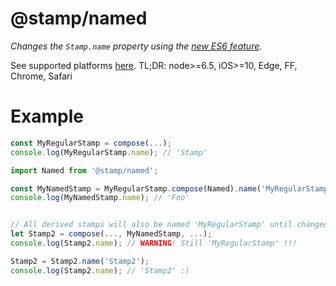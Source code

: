 # @stamp/named

_Changes the `Stamp.name` property using the [new ES6 feature](https://developer.mozilla.org/en-US/docs/Web/JavaScript/Reference/Global_Objects/Function/name)._

See supported platforms [here](http://kangax.github.io/compat-table/es6/#test-function_name_property). TL;DR: node>=6.5, iOS>=10, Edge, FF, Chrome, Safari

# Example

```js
const MyRegularStamp = compose(...);
console.log(MyRegularStamp.name); // 'Stamp'

import Named from '@stamp/named';

const MyNamedStamp = MyRegularStamp.compose(Named).name('MyRegularStamp');
console.log(MyNamedStamp.name); // 'Foo'


// All derived stamps will also be named 'MyRegularStamp' until changed:
let Stamp2 = compose(..., MyNamedStamp, ...);
console.log(Stamp2.name); // WARNING! Still 'MyRegularStamp' !!!

Stamp2 = Stamp2.name('Stamp2');
console.log(Stamp2.name); // 'Stamp2' :)
```
